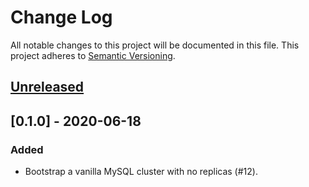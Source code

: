 # Change Log

All notable changes to this project will be documented in this file.
This project adheres to [Semantic Versioning](http://semver.org/).

## [Unreleased]

## [0.1.0] - 2020-06-18

### Added

- Bootstrap a vanilla MySQL cluster with no replicas (#12).

[Unreleased]: https://github.com/cybozu-go/moco/compare/v0.1.0...HEAD
